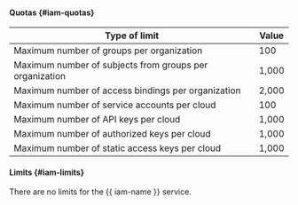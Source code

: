 #### Quotas {#iam-quotas}

| Type of limit | Value |
--- | ---
| Maximum number of groups per organization | 100 |
| Maximum number of subjects from groups per organization | 1,000 |
| Maximum number of access bindings per organization | 2,000 |
| Maximum number of service accounts per cloud | 100 |
| Maximum number of API keys per cloud | 1,000 |
| Maximum number of authorized keys per cloud | 1,000 |
| Maximum number of static access keys per cloud | 1,000 |

#### Limits {#iam-limits}

There are no limits for the {{ iam-name }} service.
